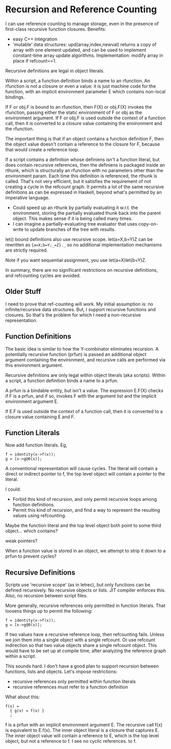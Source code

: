 # Recursion and Reference Counting
I can use reference counting to manage storage,
even in the presence of first-class recursive function closures.
Benefits:
* easy C++ integration
* 'mutable' data structures: upd(array,index,newval) returns a copy of array
  with one element updated, and can be used to implement constant-time
  array update algorithms. Implementation: modify array in place if refcount==1.

Recursive definitions are legal in object literals.

Within a script, a function definition binds a name to an rfunction.
An rfunction is not a closure or even a value: it is just machine code
for the function, with an implicit environment parameter E which contains
non-local bindings.

If F or obj.F is bound to an rfunction, then F(X) or obj.F(X) invokes
the rfunction, passing either the static environment of F or obj as the
environment argument. If F or obj.F is used outside the context of a function
call, then it is converted to a closure value containing the environment
and the rfunction.

The important thing is that if an object contains a function definition F,
then the object value doesn't contain a reference to the closure for F,
because that would create a reference loop.

If a script contains a definition whose definiens isn't a function literal,
but does contain recursive references, then the definiens is packaged inside
an rthunk, which is structurally an rfunction with no parameters other than
the environment param. Each time this definition is referenced, the rthunk is
called. That's not very efficient, but it satisfies the requirement of not
creating a cycle in the refcount graph. It permits a lot of the same recursive
definitions as can be expressed in Haskell, beyond what's permitted by an
imperative language.
* Could speed up an rthunk by partially evaluating it w.r.t. the environment,
  storing the partially evaluated thunk back into the parent object.
  This makes sense if it is being called many times.
* I can imagine a partially-evaluating tree evaluator that uses copy-on-write
  to update branches of the tree with results.

let() bound definitions also use recursive scope.
let(a=X,b=Y)Z can be rewritten as `{a=X;b=Y;_=Z}._`
so no additional implementation mechanisms are strictly required.

Note if you want sequential assignment, you use let(a=X)let(b=Y)Z.

In summary, there are no significant restrictions on recursive definitions,
and refcounting cycles are avoided.

## Older Stuff
I need to prove that ref-counting will work.
My initial assumption is: no infinite/recursive data structures.
But, I support recursive functions and closures. So that's the problem for
which I need a non-recursive representation.

## Function Definitions

The basic idea is similar to how the Y-combinator eliminates recursion.
A potentially recursive function (prfun) is passed an additional object argument
containing the environment, and recursive calls are performed via this
environment argument.

Recursive definitions are only legal within object literals (aka scripts).
Within a script, a function definition binds a name to a prfun.

A prfun is a bindable entity, but isn't a value.
The expression E.F(X) checks if F is a prfun, and if so, invokes F with
the argument list and the implicit environment argument E.

If E.F is used outside the context of a function call, then it is converted
to a closure value containing E and F.

## Function Literals

Now add function literals. Eg,
```
f = identity(x->f(x));
g = [x->g@0(x)];
```
A conventional representation will cause cycles. The literal will contain
a direct or indirect pointer to f, the top level object will contain a
pointer to the literal.

I could:
- Forbid this kind of recursion, and only permit recursive loops among
  function definitions.
- Permit this kind of recursion, and find a way to represent the resulting
  values using refcounting.

Maybe the function literal and the top level object both point to some
third object... which contains?

weak pointers?

When a function value is stored in an object, we attempt to strip it down
to a prfun to prevent cycles?

## Recursive Definitions

Scripts use 'recursive scope' (as in letrec), but only functions can be defined
recursively. No recursive objects or lists. JIT compiler enforces this.
Also, no recursion between script files.

More generally, recursive references only permitted in function literals.
That loosens things up to permit the following:
```
f = identity(x->f(x));
g = [x->g@0(x)];
```

If two values have a recursive reference loop, then refcounting fails.
Unless we join them into a single object with a single refcount.
Or use refcount indirection so that two value objects share a single
refcount object. This would have to be set up at compile time, after
analyzing the reference graph within a script.

This sounds hard. I don't have a good plan to support recursion between
functions, lists and objects. Let's impose restrictions:
- recursive references only permitted within function literals
- recursive references must refer to a function definition

What about this:
```
f(x) =
  { g(x) = f(x) }
  ;
```
f is a prfun with an implicit environment argument E.
The recursive call f(x) is equivalent to E.f(x).
The inner object literal is a closure that captures E.
The inner object value will contain a reference to E, which is the top level
object, but not a reference to f. I see no cyclic references.
to f.

